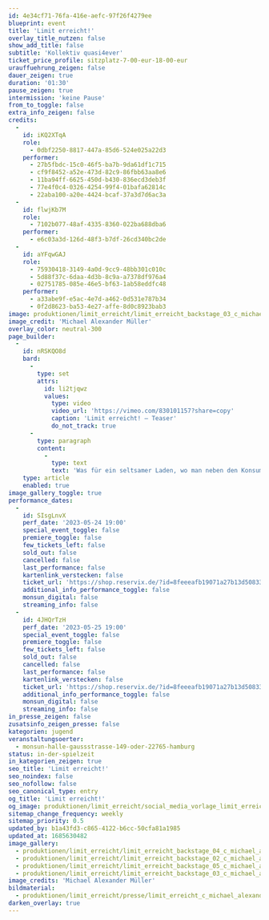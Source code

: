 ```yaml
---
id: 4e34cf71-76fa-416e-aefc-97f26f4279ee
blueprint: event
title: 'Limit erreicht!'
overlay_title_nutzen: false
show_add_title: false
subtitle: 'Kollektiv quasi4ever'
ticket_price_profile: sitzplatz-7-00-eur-18-00-eur
urauffuehrung_zeigen: false
dauer_zeigen: true
duration: '01:30'
pause_zeigen: true
intermission: 'keine Pause'
from_to_toggle: false
extra_info_zeigen: false
credits:
  -
    id: iKQ2XTqA
    role:
      - 0dbf2250-8817-447a-85d6-524e025a22d3
    performer:
      - 27b5fbdc-15c0-46f5-ba7b-9da61df1c715
      - cf9f8452-a52e-473d-82c9-86fbb63aa8e6
      - 11ba94ff-6625-450d-b430-836ecd3deb3f
      - 77e4f0c4-0326-4254-99f4-01bafa62814c
      - 22aba100-a20e-4424-bcaf-37a3d7d6ac3a
  -
    id: flwjKb7M
    role:
      - 7102b077-48af-4335-8360-022ba688dba6
    performer:
      - e6c03a3d-126d-48f3-b7df-26cd340bc2de
  -
    id: aYFqwGAJ
    role:
      - 75930418-3149-4a0d-9cc9-48bb301c010c
      - 5d88f37c-6daa-4d3b-8c9a-a7378df976a4
      - 02751785-085e-46e5-bf63-1ab58eddfc48
    performer:
      - a33abe9f-e5ac-4e7d-a462-0d531e787b34
      - 0f2d8623-ba53-4e27-affe-8d0c8923bab3
image: produktionen/limit_erreicht/limit_erreicht_backstage_03_c_michael_alexander_mueller.jpg
image_credit: 'Michael Alexander Müller'
overlay_color: neutral-300
page_builder:
  -
    id: nRSKQO8d
    bard:
      -
        type: set
        attrs:
          id: li2tjqwz
          values:
            type: video
            video_url: 'https://vimeo.com/830101157?share=copy'
            caption: 'Limit erreicht! – Teaser'
            do_not_track: true
      -
        type: paragraph
        content:
          -
            type: text
            text: 'Was für ein seltsamer Laden, wo man neben den Konsumgütern auch noch die große Liebe sucht, seine Abgründe erklärt oder Daseinskrisen bewältigt. Die Einkaufstüten wollen gefüllt werden mit Sehnsucht, Liebe, Lust, Schmerz und Ernüchterung. Nicht alles kann von der Kreditkarte abgebucht werden. Ist der Kassierer ein verkappter Zirkusdirektor oder gar Therapeut? Sind alle freiwillig hier? Man könnte annehmen, dass schon morgen alles wieder von vorne beginnt: „Treten Sie näher, das Rad des Lebens dreht sich stetig, neues Spiel, neues Glück!“ bis das Limit erreicht ist und alle Konten ausgeschöpft.'
    type: article
    enabled: true
image_gallery_toggle: true
performance_dates:
  -
    id: SIsgLnvX
    perf_date: '2023-05-24 19:00'
    special_event_toggle: false
    premiere_toggle: false
    few_tickets_left: false
    sold_out: false
    cancelled: false
    last_performance: false
    kartenlink_verstecken: false
    ticket_url: 'https://shop.reservix.de/?id=8feeeafb19071a27b13d5083379d95183e9ab490f2f135faf80b2fecfc1ba00f2aba7ad8945f4a4292549eb86feddc1b&vID=7337&eventGrpID=432723&eventID=2098137'
    additional_info_performance_toggle: false
    monsun_digital: false
    streaming_info: false
  -
    id: 4JHQrTzH
    perf_date: '2023-05-25 19:00'
    special_event_toggle: false
    premiere_toggle: false
    few_tickets_left: false
    sold_out: false
    cancelled: false
    last_performance: false
    kartenlink_verstecken: false
    ticket_url: 'https://shop.reservix.de/?id=8feeeafb19071a27b13d5083379d95183e9ab490f2f135faf80b2fecfc1ba00f2aba7ad8945f4a4292549eb86feddc1b&vID=7337&eventGrpID=432723&eventID=2098138'
    additional_info_performance_toggle: false
    monsun_digital: false
    streaming_info: false
in_presse_zeigen: false
zusatsinfo_zeigen_presse: false
kategorien: jugend
veranstaltungsoerter:
  - monsun-halle-gaussstrasse-149-oder-22765-hamburg
status: in-der-spielzeit
in_kategorien_zeigen: true
seo_title: 'Limit erreicht!'
seo_noindex: false
seo_nofollow: false
seo_canonical_type: entry
og_title: 'Limit erreicht!'
og_image: produktionen/limit_erreicht/social_media_vorlage_limit_erreicht_c_niklas_heinecke.jpg
sitemap_change_frequency: weekly
sitemap_priority: 0.5
updated_by: b1a43fd3-c865-4122-b6cc-50cfa81a1985
updated_at: 1685630482
image_gallery:
  - produktionen/limit_erreicht/limit_erreicht_backstage_04_c_michael_alexander_mueller.jpg
  - produktionen/limit_erreicht/limit_erreicht_backstage_02_c_michael_alexander_mueller.jpg
  - produktionen/limit_erreicht/limit_erreicht_backstage_05_c_michael_alexander_mueller.jpg
  - produktionen/limit_erreicht/limit_erreicht_backstage_03_c_michael_alexander_mueller.jpg
image_credits: 'Michael Alexander Müller'
bildmaterial:
  - produktionen/limit_erreicht/presse/limit_erreicht_c_michael_alexander_mueller._monsunzip.zip
darken_overlay: true
---
```

